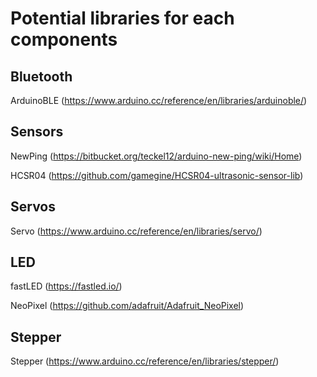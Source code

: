 # Potential libraries for each components

## Bluetooth

ArduinoBLE (https://www.arduino.cc/reference/en/libraries/arduinoble/)

## Sensors

NewPing (https://bitbucket.org/teckel12/arduino-new-ping/wiki/Home)

HCSR04 (https://github.com/gamegine/HCSR04-ultrasonic-sensor-lib)

## Servos

Servo (https://www.arduino.cc/reference/en/libraries/servo/)

## LED

fastLED (https://fastled.io/)

NeoPixel (https://github.com/adafruit/Adafruit_NeoPixel)

## Stepper

Stepper (https://www.arduino.cc/reference/en/libraries/stepper/)
